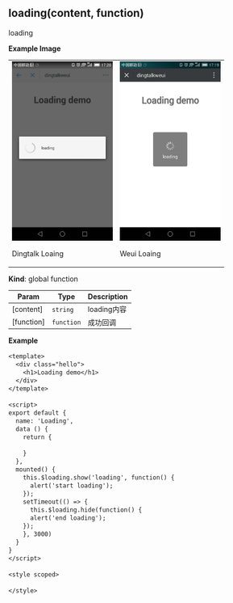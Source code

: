 <a name="loading"></a>

## loading(content, function)
loading

**Example Image** 
<table border="0">
    <tr>
        <td>
            <img alt="Dingtalk Loaing" src="./images/loading_dingtalk.jpeg" width=200 />
            <p>Dingtalk Loaing</p>
        </td>
        <td>
            <img alt="Weui Loaing" src="./images/loading_weui.jpeg" width=200 />
            <p>Weui Loaing</p>
        </td>
    </tr>
</table>


**Kind**: global function  

| Param | Type | Description |
| --- | --- | --- |
| [content] | <code>string</code> | loading内容 |
| [function] | <code>function</code> | 成功回调 |

**Example**  

```
<template>
  <div class="hello">
    <h1>Loading demo</h1>
  </div>
</template>

<script>
export default {
  name: 'Loading',
  data () {
    return {
      
    }
  },
  mounted() {
    this.$loading.show('loading', function() {
      alert('start loading');
    });
    setTimeout(() => {
      this.$loading.hide(function() {
      alert('end loading');
    });
    }, 3000)
  }
}
</script>

<style scoped>

</style>

```
